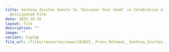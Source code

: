 ```yaml
---
title: Sentosa Invites Guests to ‘Discover Your Good’ in Celebration of Highly
  Anticipated Film
date: 2025-10-16
layout: file
description: ""
image: ""
variant: tiptap
file_url: /files/resources/news/161025__Press_Release__Sentosa_Invites_Guests_to__Discover_Your_Good__in_Celebration_of_Highly_Anticipated_Film_from_Universal_Pictures__Wicked_For_Good__2_.pdf
---
```

